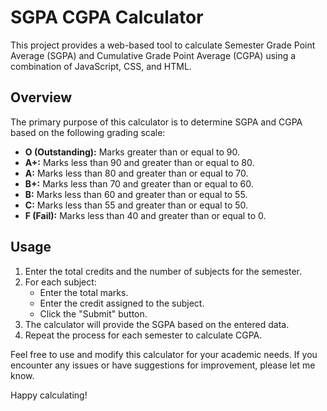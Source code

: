 # SGPA CGPA Calculator


This project provides a web-based tool to calculate Semester Grade Point Average (SGPA) and Cumulative Grade Point Average (CGPA) using a combination of JavaScript, CSS, and HTML.

## Overview

The primary purpose of this calculator is to determine SGPA and CGPA based on the following grading scale:

- **O (Outstanding):** Marks greater than or equal to 90.
- **A+:** Marks less than 90 and greater than or equal to 80.
- **A:** Marks less than 80 and greater than or equal to 70.
- **B+:** Marks less than 70 and greater than or equal to 60.
- **B:** Marks less than 60 and greater than or equal to 55.
- **C:** Marks less than 55 and greater than or equal to 50.
- **F (Fail):** Marks less than 40 and greater than or equal to 0.

## Usage

1. Enter the total credits and the number of subjects for the semester.
2. For each subject:
   - Enter the total marks.
   - Enter the credit assigned to the subject.
   - Click the "Submit" button.
3. The calculator will provide the SGPA based on the entered data.
4. Repeat the process for each semester to calculate CGPA.

Feel free to use and modify this calculator for your academic needs. If you encounter any issues or have suggestions for improvement, please let me know.

Happy calculating!
